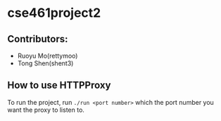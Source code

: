 # cse461project2

## Contributors:
* Ruoyu Mo(rettymoo)
* Tong Shen(shent3)

## How to use HTTPProxy
To run the project, run `./run <port number>` which the port number you want the proxy to listen to.
